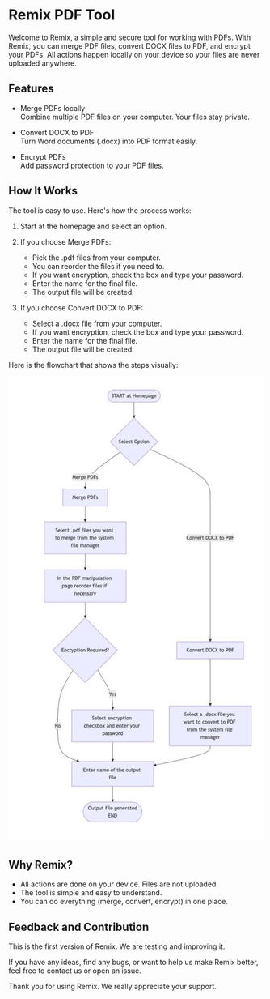 # Remix PDF Tool

Welcome to Remix, a simple and secure tool for working with PDFs. With Remix, you can merge PDF files, convert DOCX files to PDF, and encrypt your PDFs. All actions happen locally on your device so your files are never uploaded anywhere.

## Features

- Merge PDFs locally  
  Combine multiple PDF files on your computer. Your files stay private.

- Convert DOCX to PDF  
  Turn Word documents (.docx) into PDF format easily.

- Encrypt PDFs  
  Add password protection to your PDF files.

## How It Works

The tool is easy to use. Here's how the process works:

1. Start at the homepage and select an option.
2. If you choose Merge PDFs:
   - Pick the .pdf files from your computer.
   - You can reorder the files if you need to.
   - If you want encryption, check the box and type your password.
   - Enter the name for the final file.
   - The output file will be created.

3. If you choose Convert DOCX to PDF:
   - Select a .docx file from your computer.
   - If you want encryption, check the box and type your password.
   - Enter the name for the final file.
   - The output file will be created.

Here is the flowchart that shows the steps visually:

![Remix PDF Tool Flowchart](./flowchart.jpg)

## Why Remix?

- All actions are done on your device. Files are not uploaded.
- The tool is simple and easy to understand.
- You can do everything (merge, convert, encrypt) in one place.

## Feedback and Contribution

This is the first version of Remix. We are testing and improving it.

If you have any ideas, find any bugs, or want to help us make Remix better, feel free to contact us or open an issue.

Thank you for using Remix. We really appreciate your support.
